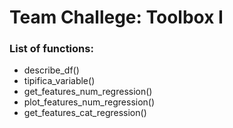 # Team Challege: Toolbox I

### List of functions:
* describe_df()
* tipifica_variable()
* get_features_num_regression()
* plot_features_num_regression()
* get_features_cat_regression()